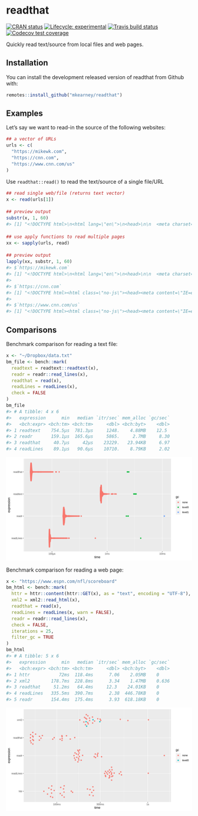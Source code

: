 
<!-- README.md is generated from README.Rmd. Please edit that file -->

# readthat

<!-- badges: start -->

[![CRAN
status](https://www.r-pkg.org/badges/version/readthat)](https://CRAN.R-project.org/package=readthat)
[![Lifecycle:
experimental](https://img.shields.io/badge/lifecycle-experimental-orange.svg)](https://www.tidyverse.org/lifecycle/#experimental)
[![Travis build
status](https://travis-ci.org/mkearney/readthat.svg?branch=master)](https://travis-ci.org/mkearney/readthat)
[![Codecov test
coverage](https://codecov.io/gh/mkearney/readthat/branch/master/graph/badge.svg)](https://codecov.io/gh/mkearney/readthat?branch=master)
<!-- badges: end -->

Quickly read text/source from local files and web pages.

## Installation

You can install the development released version of readthat from Github
with:

``` r
remotes::install_github("mkearney/readthat")
```

## Examples

Let’s say we want to read-in the source of the following websites:

``` r
## a vector of URLs
urls <- c(
  "https://mikewk.com",
  "https://cnn.com",
  "https://www.cnn.com/us"
)
```

Use `readthat::read()` to read the text/source of a single file/URL

``` r
## read single web/file (returns text vector)
x <- read(urls[1])

## preview output
substr(x, 1, 60)
#> [1] "<!DOCTYPE html>\n<html lang=\"en\">\n<head>\n\n  <meta charset=\"ut"

## use apply functions to read multiple pages
xx <- sapply(urls, read)

## preview output
lapply(xx, substr, 1, 60)
#> $`https://mikewk.com`
#> [1] "<!DOCTYPE html>\n<html lang=\"en\">\n<head>\n\n  <meta charset=\"ut"
#> 
#> $`https://cnn.com`
#> [1] "<!DOCTYPE html><html class=\"no-js\"><head><meta content=\"IE=e"
#> 
#> $`https://www.cnn.com/us`
#> [1] "<!DOCTYPE html><html class=\"no-js\"><head><meta content=\"IE=e"
```

## Comparisons

Benchmark comparison for reading a text file:

``` r
x <- "~/Dropbox/data.txt"
bm_file <- bench::mark(
  readtext = readtext::readtext(x),
  readr = readr::read_lines(x),
  readthat = read(x),
  readLines = readLines(x),
  check = FALSE
)
bm_file
#> # A tibble: 4 x 6
#>   expression      min   median `itr/sec` mem_alloc `gc/sec`
#>   <bch:expr> <bch:tm> <bch:tm>     <dbl> <bch:byt>    <dbl>
#> 1 readtext    754.5µs  781.3µs     1248.    4.88MB    12.5 
#> 2 readr       159.1µs  165.6µs     5865.     2.7MB     8.30
#> 3 readthat     40.7µs     42µs    23229.   23.94KB     6.97
#> 4 readLines    89.1µs   90.6µs    10710.    8.79KB     2.02
```

![](man/figures/README-bm_file.png)

Benchmark comparison for reading a web page:

``` r
x <- "https://www.espn.com/nfl/scoreboard"
bm_html <- bench::mark(
  httr = httr::content(httr::GET(x), as = "text", encoding = "UTF-8"),
  xml2 = xml2::read_html(x),
  readthat = read(x),
  readLines = readLines(x, warn = FALSE),
  readr = readr::read_lines(x),
  check = FALSE,
  iterations = 25,
  filter_gc = TRUE
)
bm_html
#> # A tibble: 5 x 6
#>   expression      min   median `itr/sec` mem_alloc `gc/sec`
#>   <bch:expr> <bch:tm> <bch:tm>     <dbl> <bch:byt>    <dbl>
#> 1 httr           72ms  118.4ms      7.06    2.05MB    0    
#> 2 xml2        178.7ms  228.8ms      3.34    1.47MB    0.636
#> 3 readthat     51.2ms   64.4ms     12.3    24.01KB    0    
#> 4 readLines   335.5ms  390.7ms      2.38  446.78KB    0    
#> 5 readr       154.4ms  175.4ms      3.93  618.18KB    0
```

![](man/figures/README-bm_html.png)
